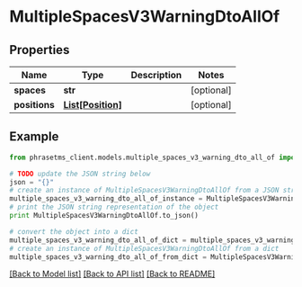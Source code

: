 # MultipleSpacesV3WarningDtoAllOf

## Properties

| Name          | Type                              | Description | Notes      |
| ------------- | --------------------------------- | ----------- | ---------- |
| **spaces**    | **str**                           |             | [optional] |
| **positions** | [**List[Position]**](Position.md) |             | [optional] |

## Example

```python
from phrasetms_client.models.multiple_spaces_v3_warning_dto_all_of import MultipleSpacesV3WarningDtoAllOf

# TODO update the JSON string below
json = "{}"
# create an instance of MultipleSpacesV3WarningDtoAllOf from a JSON string
multiple_spaces_v3_warning_dto_all_of_instance = MultipleSpacesV3WarningDtoAllOf.from_json(json)
# print the JSON string representation of the object
print MultipleSpacesV3WarningDtoAllOf.to_json()

# convert the object into a dict
multiple_spaces_v3_warning_dto_all_of_dict = multiple_spaces_v3_warning_dto_all_of_instance.to_dict()
# create an instance of MultipleSpacesV3WarningDtoAllOf from a dict
multiple_spaces_v3_warning_dto_all_of_from_dict = MultipleSpacesV3WarningDtoAllOf.from_dict(multiple_spaces_v3_warning_dto_all_of_dict)
```

[[Back to Model list]](../README.md#documentation-for-models) [[Back to API list]](../README.md#documentation-for-api-endpoints) [[Back to README]](../README.md)

